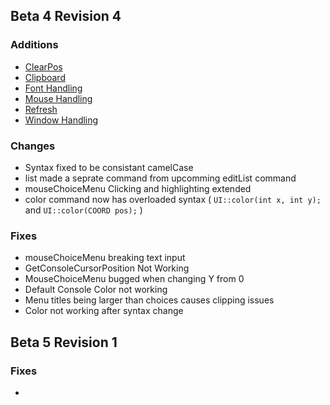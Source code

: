 ## Beta 4 Revision 4
### Additions<br>
- [ClearPos](https://epsirho.github.io/UIKit/#/ClearPos)<br>
- [Clipboard](https://epsirho.github.io/UIKit/#/Clipboard)<br>
- [Font Handling](https://epsirho.github.io/UIKit/#/Font)<br>
- [Mouse Handling](https://epsirho.github.io/UIKit/#/Mouse)<br>
- [Refresh](https://epsirho.github.io/UIKit/#/refresh)<br>
- [Window Handling](https://epsirho.github.io/UIKit/#/Window)<br>
### Changes<br>
- Syntax fixed to be consistant camelCase<br>
- list made a seprate command from upcomming editList command<br>
- mouseChoiceMenu Clicking and highlighting extended<br>
- color command now has overloaded syntax ( `UI::color(int x, int y);` and `UI::color(COORD pos);` )<br>
### Fixes<br>
- mouseChoiceMenu breaking text input<br>
- GetConsoleCursorPosition Not Working<br>
- MouseChoiceMenu bugged when changing Y from 0
- Default Console Color not working
- Menu titles being larger than choices causes clipping issues
- Color not working after syntax change

## Beta 5 Revision 1
### Fixes<br>
-